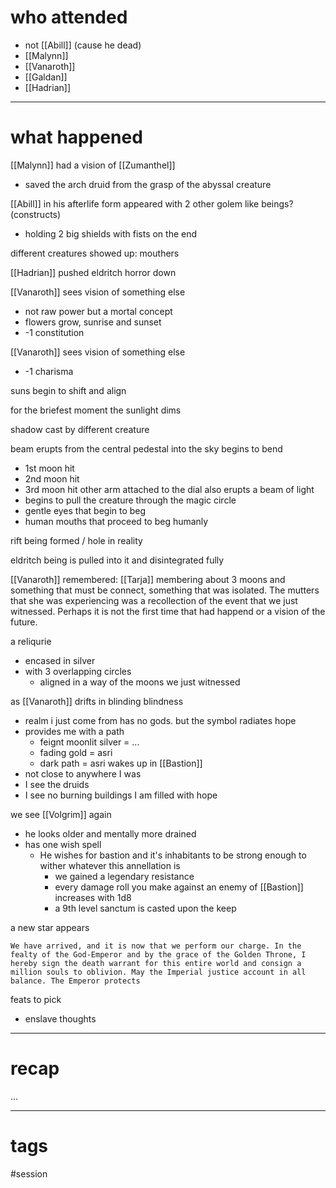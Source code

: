 # who attended

- not [[Abill]] (cause he dead)
- [[Malynn]]
- [[Vanaroth]]
- [[Galdan]]
- [[Hadrian]]

---
# what happened

[[Malynn]] had a vision of [[Zumanthel]]
- saved the arch druid from the grasp of the abyssal creature

[[Abill]] in his afterlife form appeared with 2 other golem like beings? (constructs)
- holding 2 big shields with fists on the end 

different creatures showed up: mouthers

[[Hadrian]] pushed eldritch horror down

[[Vanaroth]] sees vision of something else
- not raw power but a mortal concept
- flowers grow, sunrise and sunset
- -1 constitution

[[Vanaroth]] sees vision of something else
- -1 charisma

suns begin to shift  and align

for the briefest moment the sunlight dims

shadow cast by different creature

beam erupts from the central pedestal into the sky
begins to bend
- 1st moon hit
- 2nd moon hit
- 3rd moon hit
other arm attached to the dial also erupts a beam of light
- begins to pull the creature through the magic circle
- gentle eyes that begin to beg
- human mouths that proceed to beg humanly

rift being formed / hole in reality

eldritch being is pulled into it and disintegrated fully


[[Vanaroth]] remembered: [[Tarja]] membering about 3 moons and something that must be connect, something that was isolated. The mutters that she was experiencing was a recollection of the event that we just witnessed. Perhaps it is not the first time that had happend or a vision of the future. 

a reliqurie
- encased in silver
- with 3 overlapping circles
	- aligned in a way of the moons we just witnessed

as [[Vanaroth]] drifts in blinding blindness
- realm i just come from has no gods. but the symbol radiates hope
- provides me with a path 
	- feignt moonlit silver = ...
	- fading gold = asri
	- dark path = asri
wakes up in [[Bastion]]
- not close to anywhere I was
- I see the druids
- I see no burning buildings
I am filled with hope

we see [[Volgrim]] again
- he looks older and mentally more drained
- has one wish spell
	- He wishes for bastion and it's inhabitants to be strong enough to wither whatever this annellation is 
		- we gained a legendary resistance
		- every damage roll you make against an enemy of [[Bastion]] increases with 1d8
		- a 9th level sanctum is casted upon the keep

a new star appears 

``` random quote
We have arrived, and it is now that we perform our charge. In the fealty of the God-Emperor and by the grace of the Golden Throne, I hereby sign the death warrant for this entire world and consign a million souls to oblivion. May the Imperial justice account in all balance. The Emperor protects
```

feats to pick
- enslave thoughts

---
# recap

...

---
# tags

#session